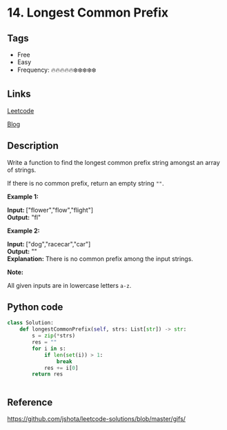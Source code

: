 # 14. Longest Common Prefix

## Tags

- Free
- Easy
- Frequency: :fire::fire::fire::fire::fire::snowflake::snowflake::snowflake::snowflake::snowflake:

## Links

[Leetcode](https://leetcode.com/problems/longest-common-prefix/description/)

[Blog](http://206.81.6.248:12306/leetcode/longest-common-prefix/description)

## Description

Write a function to find the longest common prefix string amongst an array of strings.

If there is no common prefix, return an empty string <code>""</code>.

<strong>Example 1:</strong>

<strong>Input: </strong>["flower","flow","flight"]  
<strong>Output:</strong> "fl"

<strong>Example 2:</strong>

<strong>Input: </strong>["dog","racecar","car"]  
<strong>Output:</strong> ""  
<strong>Explanation:</strong> There is no common prefix among the input strings.

<strong>Note:</strong>

All given inputs are in lowercase letters <code>a-z</code>.

## Python code

```python
class Solution:
    def longestCommonPrefix(self, strs: List[str]) -> str:
        s = zip(*strs)
        res = ""
        for i in s:
            if len(set(i)) > 1:
                break
            res += i[0]
        return res
            
```

## Reference

https://github.com/jshota/leetcode-solutions/blob/master/gifs/
